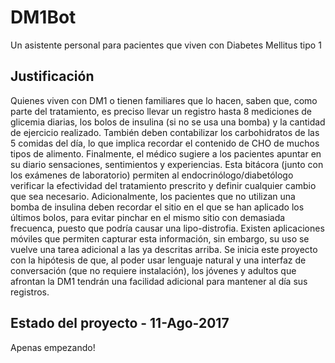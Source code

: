 # DM1Bot
Un asistente personal para pacientes que viven con Diabetes Mellitus tipo 1

## Justificación
Quienes viven con DM1 o tienen familiares que lo hacen, saben que, como parte del tratamiento, es preciso llevar un registro hasta 8 mediciones de glicemia diarias, los bolos de insulina (si no se usa una bomba) y la cantidad de ejercicio realizado. También deben contabilizar los carbohidratos de las 5 comidas del día, lo que implica recordar el contenido de CHO de muchos tipos de alimento. Finalmente, el médico sugiere a los pacientes apuntar en su diario sensaciones, sentimientos y experiencias.
Esta bitácora (junto con los exámenes de laboratorio) permiten al endocrinólogo/diabetólogo verificar la efectividad del tratamiento prescrito y definir cualquier cambio que sea necesario.
Adicionalmente, los pacientes que no utilizan una bomba de insulina deben recordar el sitio en el que se han aplicado los últimos bolos, para evitar pinchar en el mismo sitio con demasiada frecuenca, puesto que podría causar una lipo-distrofia. 
Existen aplicaciones móviles que permiten capturar esta información, sin embargo, su uso se vuelve una tarea adicional a las ya descritas arriba.
Se inicia este proyecto con la hipótesis de que, al poder usar lenguaje natural y una interfaz de conversación (que no requiere instalación), los jóvenes y adultos que afrontan la DM1 tendrán una facilidad adicional para mantener al día sus registros.

## Estado del proyecto - 11-Ago-2017
Apenas empezando!
